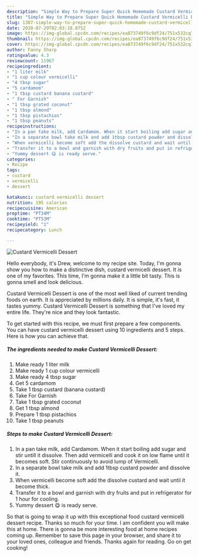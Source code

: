 ```yaml
---
description: "Simple Way to Prepare Super Quick Homemade Custard Vermicelli Dessert"
title: "Simple Way to Prepare Super Quick Homemade Custard Vermicelli Dessert"
slug: 1307-simple-way-to-prepare-super-quick-homemade-custard-vermicelli-dessert
date: 2020-07-29T02:03:18.875Z
image: https://img-global.cpcdn.com/recipes/ea873749f6c9df24/751x532cq70/custard-vermicelli-dessert-recipe-main-photo.jpg
thumbnail: https://img-global.cpcdn.com/recipes/ea873749f6c9df24/751x532cq70/custard-vermicelli-dessert-recipe-main-photo.jpg
cover: https://img-global.cpcdn.com/recipes/ea873749f6c9df24/751x532cq70/custard-vermicelli-dessert-recipe-main-photo.jpg
author: Fanny Sharp
ratingvalue: 4.3
reviewcount: 11967
recipeingredient:
- "1 liter milk"
- "1 cup colour vermicelli"
- "4 tbsp sugar"
- "5 cardamom"
- "1 tbsp custard banana custard"
- " For Garnish"
- "1 tbsp grated coconut"
- "1 tbsp almond"
- "1 tbsp pistachios"
- "1 tbsp peanuts"
recipeinstructions:
- "In a pan take milk, add Cardamom. When it start boiling add sugar and stir untill it dissolve. Then add vermicelli and cook it on low flame until it becomes soft. Stir continuously to avoid lump of Vermicelli."
- "In a separate bowl take milk and add 1tbsp custard powder and dissolve it."
- "When vermicelli become soft add the dissolve custard and wait until it become thick."
- "Transfer it to a bowl and garnish with dry fruits and put in refrigerator for 1 hour for cooling."
- "Yummy dessert 😋 is ready serve."
categories:
- Recipe
tags:
- custard
- vermicelli
- dessert

katakunci: custard vermicelli dessert 
nutrition: 195 calories
recipecuisine: American
preptime: "PT34M"
cooktime: "PT53M"
recipeyield: "1"
recipecategory: Lunch

---
```



![Custard Vermicelli Dessert](https://img-global.cpcdn.com/recipes/ea873749f6c9df24/751x532cq70/custard-vermicelli-dessert-recipe-main-photo.jpg)

Hello everybody, it's Drew, welcome to my recipe site. Today, I'm gonna show you how to make a distinctive dish, custard vermicelli dessert. It is one of my favorites. This time, I'm gonna make it a little bit tasty. This is gonna smell and look delicious.

Custard Vermicelli Dessert is one of the most well liked of current trending foods on earth. It is appreciated by millions daily. It is simple, it's fast, it tastes yummy. Custard Vermicelli Dessert is something that I've loved my entire life. They're nice and they look fantastic.




To get started with this recipe, we must first prepare a few components. You can have custard vermicelli dessert using 10 ingredients and 5 steps. Here is how you can achieve that.

<!--inarticleads1-->

##### The ingredients needed to make Custard Vermicelli Dessert:

1. Make ready 1 liter milk
1. Make ready 1 cup colour vermicelli
1. Make ready 4 tbsp sugar
1. Get 5 cardamom
1. Take 1 tbsp custard (banana custard)
1. Take  For Garnish
1. Take 1 tbsp grated coconut
1. Get 1 tbsp almond
1. Prepare 1 tbsp pistachios
1. Take 1 tbsp peanuts




<!--inarticleads2-->

##### Steps to make Custard Vermicelli Dessert:

1. In a pan take milk, add Cardamom. When it start boiling add sugar and stir untill it dissolve. Then add vermicelli and cook it on low flame until it becomes soft. Stir continuously to avoid lump of Vermicelli.
1. In a separate bowl take milk and add 1tbsp custard powder and dissolve it.
1. When vermicelli become soft add the dissolve custard and wait until it become thick.
1. Transfer it to a bowl and garnish with dry fruits and put in refrigerator for 1 hour for cooling.
1. Yummy dessert 😋 is ready serve.




So that is going to wrap it up with this exceptional food custard vermicelli dessert recipe. Thanks so much for your time. I am confident you will make this at home. There is gonna be more interesting food at home recipes coming up. Remember to save this page in your browser, and share it to your loved ones, colleague and friends. Thanks again for reading. Go on get cooking!
